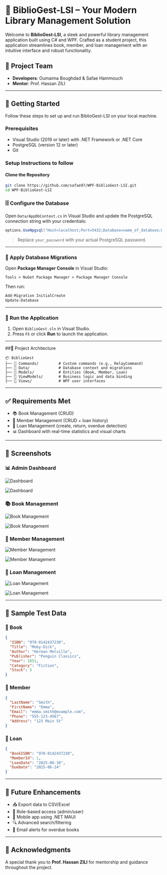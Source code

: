 
#  🌟  BiblioGest-LSI – Your Modern Library Management Solution

Welcome to **BiblioGest-LSI**, a sleek and powerful library management application built using C# and WPF. Crafted as a student project, this application streamlines book, member, and loan management with an intuitive interface and robust functionality.

## 👥 Project Team

- **Developers**: Oumaima Boughdad & Safae Hammouch  
- **Mentor**: Prof. Hassan ZILI

---

## 🚀 Getting Started

Follow these steps to set up and run BiblioGest-LSI on your local machine.

### Prerequisites

- Visual Studio (2019 or later) with .NET Framework or .NET Core
- PostgreSQL (version 12 or later)
- Git

### Setup Instructions to follow

#### Clone the Repository

```bash
git clone https://github.com/safae97/WPF-BiblioGest-LSI.git
cd WPF-BiblioGest-LSI
```

### 🗄️ Configure the Database

Open `Data/AppDbContext.cs` in Visual Studio and update the PostgreSQL connection string with your credentials:

```csharp
options.UseNpgsql("Host=localhost;Port=5432;Database=name_of_database;Username=postgres;Password=your_password");
```

> Replace `your_password` with your actual PostgreSQL password.

---

### 🧱  Apply Database Migrations

Open **Package Manager Console** in Visual Studio:

```
Tools > NuGet Package Manager > Package Manager Console
```

Then run:

```powershell
Add-Migration InitialCreate
Update-Database
```

---

### 🏃 Run the Application

1. Open `BiblioGest.sln` in Visual Studio.
2. Press `F5` or click **Run** to launch the application.

---

##📁 Project Architecture

```
📦 BiblioGest
├── 📁 Commands/         # Custom commands (e.g., RelayCommand)
├── 📁 Data/             # Database context and migrations
├── 📁 Models/           # Entities (Book, Member, Loan)
├── 📁 ViewModels/       # Business logic and data binding
├── 📁 Views/            # WPF user interfaces
```

---

## ✅  Requirements Met

* 📚 Book Management (CRUD)
* 👤 Member Management (CRUD + loan history)
* 📅 Loan Management (create, return, overdue detection)
* 📊 Dashboard with real-time statistics and visual charts

---

## 📸 Screenshots



### 📊 Admin Dashboard

![Dashboard](Images/admindah1.png)


![Dashboard](Images/admindash2.png)


### 📚 Book Management

![Book Management](Images/book1.png)


![Book Management](Images/book2.png)


### 👤 Member Management

![Member Management](Images/clients1.png)


![Member Management](Images/client2.png)


### 📅 Loan Management

![Loan Management](Images/loan1.png)


![Loan Management](Images/loan2.png)


---

## 🧪 Sample Test Data

### 📘 Book

```json
{
  "ISBN": "978-0142437230",
  "Title": "Moby-Dick",
  "Author": "Herman Melville",
  "Publisher": "Penguin Classics",
  "Year": 1851,
  "Category": "Fiction",
  "Stock": 5
}
```

### 👤 Member

```json
{
  "LastName": "Smith",
  "FirstName": "Emma",
  "Email": "emma.smith@example.com",
  "Phone": "555-123-4567",
  "Address": "123 Main St"
}
```

### 📅 Loan

```json
{
  "BookISBN": "978-0142437230",
  "MemberId": 1,
  "LoanDate": "2025-06-10",
  "DueDate": "2025-06-24"
}
```

---


## 🔮 Future Enhancements

* 📤 Export data to CSV/Excel
* 🔐 Role-based access (admin/user)
* 📱 Mobile app using .NET MAUI
* 🔍 Advanced search/filtering
* 📧 Email alerts for overdue books

---

## 🙌 Acknowledgments

A special thank you to **Prof. Hassan ZILI** for mentorship and guidance throughout the project.

